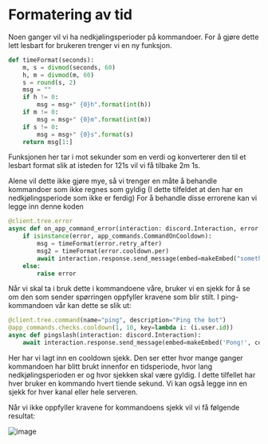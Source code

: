 # Formatering av tid

Noen ganger vil vi ha nedkjølingsperioder på kommandoer. For å gjøre dette lett lesbart for brukeren trenger vi en ny funksjon.
```py
def timeFormat(seconds):
    m, s = divmod(seconds, 60)
    h, m = divmod(m, 60)
    s = round(s, 2)
    msg = ""
    if h != 0:
        msg = msg+" {0}h".format(int(h))
    if m != 0:
        msg = msg+" {0}m".format(int(m))
    if s != 0:
        msg = msg+" {0}s".format(s)
    return msg[1:]
```
Funksjonen her tar i mot sekunder som en verdi og konverterer den til et lesbart format slik at isteden for 121s vil vi få tilbake 2m 1s.

Alene vil dette ikke gjøre mye, så vi trenger en måte å behandle kommandoer som ikke regnes som gyldig (I dette tilfeldet at den har en nedkjølingsperiode som ikke er ferdig)
For å behandle disse errorene kan vi legge inn denne koden

```py
@client.tree.error
async def on_app_command_error(interaction: discord.Interaction, error: app_commands.AppCommandError):
    if isinstance(error, app_commands.CommandOnCooldown):
        msg = timeFormat(error.retry_after)
        msg2 = timeFormat(error.cooldown.per)
        await interaction.response.send_message(embed=makeEmbed("something is not right", "Try again in {0}. This command has a {1} cooldown.".format(msg, msg2), colour=15746887), ephemeral=True)
    else:
        raise error
```

Når vi skal ta i bruk dette i kommandoene våre, bruker vi en sjekk for å se om den som sender spørringen oppfyller kravene som blir stilt. I ping-kommandoen vår kan dette se slik ut:

```py
@client.tree.command(name="ping", description="Ping the bot")
@app_commands.checks.cooldown(1, 10, key=lambda i: (i.user.id))
async def pingslash(interaction: discord.Interaction):
    await interaction.response.send_message(embed=makeEmbed('Pong!', colour=4895220), ephemeral=True)
```
Her har vi lagt inn en cooldown sjekk. Den ser etter hvor mange ganger kommandoen har blitt brukt innenfor en tidsperiode, hvor lang nedkjølingsperioden er og hvor sjekken skal være gyldig. I dette tilfellet har hver bruker en kommando hvert tiende sekund. Vi kan også legge inn en sjekk for hver kanal eller hele serveren.

Når vi ikke oppfyller kravene for kommandoens sjekk vil vi få følgende resultat:

![image](https://user-images.githubusercontent.com/40642234/210960156-3e143770-9d66-49c9-9973-0676d5debba3.png)


